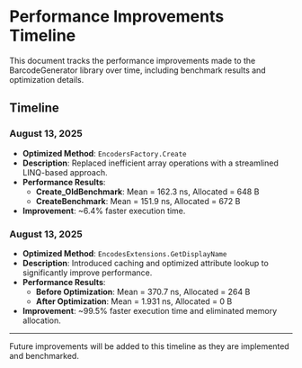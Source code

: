 # Performance Improvements Timeline

This document tracks the performance improvements made to the BarcodeGenerator library over time, including benchmark results and optimization details.

## Timeline

### August 13, 2025
- **Optimized Method**: `EncodersFactory.Create`
- **Description**: Replaced inefficient array operations with a streamlined LINQ-based approach.
- **Performance Results**:
  - **Create_OldBenchmark**: Mean = 162.3 ns, Allocated = 648 B
  - **CreateBenchmark**: Mean = 151.9 ns, Allocated = 672 B
- **Improvement**: ~6.4% faster execution time.

### August 13, 2025
- **Optimized Method**: `EncodesExtensions.GetDisplayName`
- **Description**: Introduced caching and optimized attribute lookup to significantly improve performance.
- **Performance Results**:
  - **Before Optimization**: Mean = 370.7 ns, Allocated = 264 B
  - **After Optimization**: Mean = 1.931 ns, Allocated = 0 B
- **Improvement**: ~99.5% faster execution time and eliminated memory allocation.

---

Future improvements will be added to this timeline as they are implemented and benchmarked.
